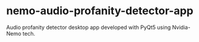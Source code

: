 # nemo-audio-profanity-detector-app
Audio profanity detector desktop app developed with PyQt5 using Nvidia-Nemo tech.

